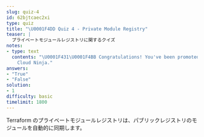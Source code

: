 ```yaml
---
slug: quiz-4
id: 62bjtcaec2xi
type: quiz
title: "\U0001F4DD Quiz 4 - Private Module Registry"
teaser: |
  プライベートモジュールレジストリに関するクイズ
notes:
- type: text
  contents: "\U0001F431‍\U0001F4BB Congratulations! You've been promoted to Terraform
    Cloud Ninja."
answers:
- "True"
- "False"
solution:
- 1
difficulty: basic
timelimit: 1800
---
```

Terraform のプライベートモジュールレジストリは、パブリックレジストリのモジュールを自動的に同期します。
